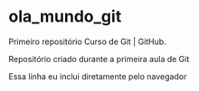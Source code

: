 # ola_mundo_git
 Primeiro repositório Curso de Git | GitHub.

 Repositório criado durante a primeira aula de Git
 
 Essa linha eu inclui diretamente pelo navegador
